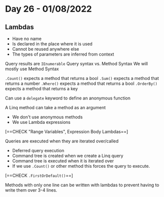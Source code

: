 # Day 26 - 01/08/2022

## Lambdas

- Have no name
- Is declared in the place where it is used
- Cannot be reused anywhere else
- The types of parameters are inferred from context

Query results are `IEnumerable`
Query syntax vs. Method Syntax
We will mostly use Method Syntax

`.Count()` expects a method that returns a bool
`.Sum()` expects a method that returns a number
`.Where()` expects a method that returns a bool
`.OrderBy()` expects a method that returns a key

Can use a `delegate` keyword to define an anonymous function

A Linq method can take a method as an argument
- We don't use anonymous methods
- We use Lambda expressions

[==CHECK "Range Variables", Expression Body Lambdas==]

Queries are executed when they are iterated over/called
- Deferred query execution
- Command tree is created when we create a Linq query
- Command tree is executed when it is iterated over
- If we use `.Count()` or other method this forces the query to execute.

[==CHECK `.FirstOrDefault()`==]

Methods with only one line can be written with lambdas to prevent having to write them over 3-4 lines.


